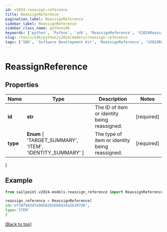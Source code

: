 ```yaml
---
id: v2024-reassign-reference
title: ReassignReference
pagination_label: ReassignReference
sidebar_label: ReassignReference
sidebar_class_name: pythonsdk
keywords: ['python', 'Python', 'sdk', 'ReassignReference', 'V2024ReassignReference'] 
slug: /tools/sdk/python/v2024/models/reassign-reference
tags: ['SDK', 'Software Development Kit', 'ReassignReference', 'V2024ReassignReference']
---
```


# ReassignReference


## Properties

Name | Type | Description | Notes
------------ | ------------- | ------------- | -------------
**id** | **str** | The ID of item or identity being reassigned. | [required]
**type** |  **Enum** [  'TARGET_SUMMARY',    'ITEM',    'IDENTITY_SUMMARY' ] | The type of item or identity being reassigned. | [required]
}

## Example

```python
from sailpoint.v2024.models.reassign_reference import ReassignReference

reassign_reference = ReassignReference(
id='ef38f94347e94562b5bb8424a56397d8',
type='ITEM'
)

```
[[Back to top]](#) 


